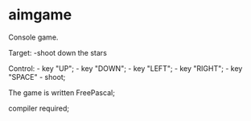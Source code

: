 # aimgame
Console game.

Target:
	-shoot down the stars

Control:
        - key "UP";
        - key "DOWN";
        - key "LEFT";
        - key "RIGHT";
        - key "SPACE" - shoot;

The game is written FreePascal;

<FPC> compiler required;

